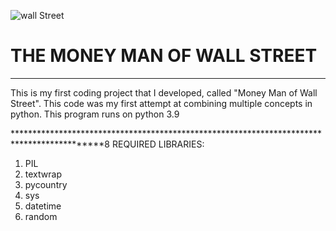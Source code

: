 ![wall Street](https://user-images.githubusercontent.com/99571303/154401545-8ec46d4d-9f96-4d7b-bee9-e893360833cf.jpg)

<h1><font color:"Green">THE MONEY MAN OF WALL STREET</h1>

**********************************************************************************************
This is my first coding project that I developed, called "Money Man of Wall Street". This code was my first attempt at combining multiple concepts in python.
This program runs on python 3.9 

*******************************************************************************************8
REQUIRED LIBRARIES:

1) PIL
2) textwrap
3) pycountry
4) sys
5) datetime
6) random

